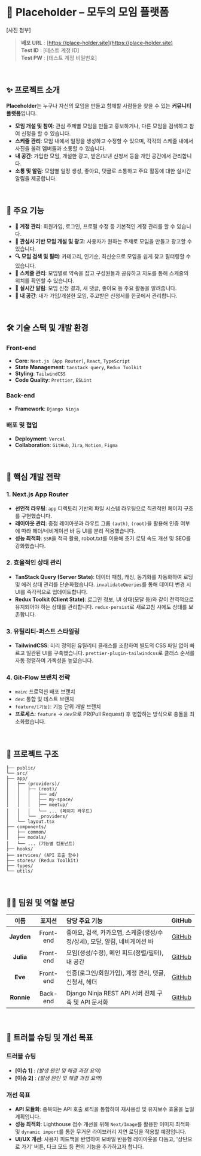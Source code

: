 # 📌 Placeholder – 모두의 모임 플랫폼

[사진 첨부]

> **배포 URL** : [https://place-holder.site](https://place-holder.site)
> <br>
> **Test ID** : [테스트 계정 ID]
> <br>
> **Test PW** : [테스트 계정 비밀번호]

<br>

## ✨ 프로젝트 소개

**Placeholder**는 누구나 자신의 모임을 만들고 함께할 사람들을 찾을 수 있는 **커뮤니티 플랫폼**입니다.

- **모임 개설 및 참여**: 관심 주제별 모임을 만들고 홍보하거나, 다른 모임을 검색하고 참여 신청을 할 수 있습니다.
- **스케줄 관리**: 모임 내에서 일정을 생성하고 수정할 수 있으며, 각각의 스케줄 내에서 사진을 올려 멤버들과 소통할 수 있습니다.
- **내 공간**: 가입한 모임, 개설한 광고, 받은/보낸 신청서 등을 개인 공간에서 관리합니다.
- **소통 및 알림**: 모임별 일정 생성, 좋아요, 댓글로 소통하고 주요 활동에 대한 실시간 알림을 제공합니다.

<br>

## 🚀 주요 기능

- **🪪 계정 관리**: 회원가입, 로그인, 프로필 수정 등 기본적인 계정 관리를 할 수 있습니다.
- **📝 관심사 기반 모임 개설 및 광고**: 사용자가 원하는 주제로 모임을 만들고 광고할 수 있습니다.
- **🔍 모임 검색 및 필터**: 카테고리, 인기순, 최신순으로 모임을 쉽게 찾고 필터링할 수 있습니다.
- **📅 스케줄 관리**: 모임별로 약속을 잡고 구성원들과 공유하고 지도를 통해 스케줄의 위치를 확인할 수 있습니다.
- **🔔 실시간 알림**: 모임 신청 결과, 새 댓글, 좋아요 등 주요 활동을 알려줍니다.
- **📝 내 공간**: 내가 가입/개설한 모임, 주고받은 신청서를 한곳에서 관리합니다.

<br>

## 🛠️ 기술 스택 및 개발 환경

### Front-end

- **Core**: `Next.js (App Router)`, `React`, `TypeScript`
- **State Management**: `tanstack query`, `Redux Toolkit`
- **Styling**: `TailwindCSS`
- **Code Quality**: `Prettier`, `ESLint`

### Back-end

- **Framework**: `Django Ninja`

### 배포 및 협업

- **Deployment**: `Vercel`
- **Collaboration**: `GitHub`, `Jira`, `Notion`, `Figma`

<br>

## 🔧 핵심 개발 전략

### 1. Next.js App Router

- **선언적 라우팅**: `app` 디렉토리 기반의 파일 시스템 라우팅으로 직관적인 페이지 구조를 구현했습니다.
- **레이아웃 관리**: 중첩 레이아웃과 라우트 그룹 `(auth)`, `(root)`을 활용해 인증 여부에 따라 헤더/네비게이션 바 등 UI를 분리 적용했습니다.
- **성능 최적화**: `SSR`을 적극 활용, robot.txt를 이용해 초기 로딩 속도 개선 및 SEO를 강화했습니다.

### 2. 효율적인 상태 관리

- **TanStack Query (Server State)**: 데이터 패칭, 캐싱, 동기화를 자동화하여 로딩 및 에러 상태 관리를 단순화했습니다. `invalidateQueries`를 통해 데이터 변경 시 UI를
  즉각적으로 업데이트합니다.
- **Redux Toolkit (Client State)**: 로그인 정보, UI 상태(모달 등)와 같이 전역적으로 유지되어야 하는 상태를 관리합니다. `redux-persist`로 새로고침 시에도 상태를
  보존합니다.

### 3. 유틸리티-퍼스트 스타일링

- **TailwindCSS**: 미리 정의된 유틸리티 클래스를 조합하여 별도의 CSS 파일 없이 빠르고 일관된 UI를 구축했습니다. `prettier-plugin-tailwindcss`로 클래스 순서를 자동
  정렬하여 가독성을 높였습니다.

### 4. Git-Flow 브랜치 전략

- `main`: 프로덕션 배포 브랜치
- `dev`: 통합 및 테스트 브랜치
- `feature/[기능]`: 기능 단위 개발 브랜치
- **프로세스**: `feature` → `dev`으로 PR(Pull Request) 후 병합하는 방식으로 충돌을 최소화했습니다.

<br>

## 📁 프로젝트 구조

```
├── public/
└── src/
├── app/
│   ├── (providers)/
│   │   ├── (root)/
│   │   │   ├── ad/
│   │   │   ├── my-space/
│   │   │   ├── meetup/
│   │   │   └── ... (페이지 라우트)
│   │   └── _providers/
│   └── layout.tsx
├── components/
│   ├── common/
│   ├── modals/
│   └── ... (기능별 컴포넌트)
├── hooks/
├── services/ (API 호출 함수)
├── stores/ (Redux Toolkit)
├── types/
└── utils/
```

<br>

## 🧑‍💻 팀원 및 역할 분담

|     이름     |    포지션    | 담당 주요 기능                                          |               GitHub                |
|:----------:|:---------:|:--------------------------------------------------|:-----------------------------------:|
| **Jayden** | Front-end | 좋아요, 검색, 카카오맵, 스케줄(생성/수정/상세), 모달, 알림, 네비게이션 바  | [GitHub](https://github.com/Jayden) |
| **Julia**  | Front-end | 모임(생성/수정), 메인 피드(정렬/필터), 내 공간 | [GitHub](https://github.com/Julia)  |
|  **Eve**   | Front-end | 인증(로그인/회원가입), 계정 관리, 댓글, 신청서, 헤더        |  [GitHub](https://github.com/Eve)   |
| **Ronnie** | Back-end  | Django Ninja REST API 서버 전체 구축 및 API 문서화          | [GitHub](https://github.com/Ronnie) |

<br>

## 🎯 트러블 슈팅 및 개선 목표

### 트러블 슈팅

- **[이슈 1]** : *(발생 원인 및 해결 과정 요약)*
- **[이슈 2]** : *(발생 원인 및 해결 과정 요약)*

### 개선 목표

- **API 모듈화**: 중복되는 API 호출 로직을 통합하여 재사용성 및 유지보수 효율을 높일 계획입니다.
- **성능 최적화**: Lighthouse 점수 개선을 위해 `Next/Image`를 활용한 이미지 최적화 및 `dynamic import`를 통한 무거운 라이브러리 지연 로딩을 적용할 예정입니다.
- **UI/UX 개선**: 사용자 피드백을 반영하여 모바일 반응형 레이아웃을 다듬고, '상단으로 가기' 버튼, 다크 모드 등 편의 기능을 추가하고자 합니다.


